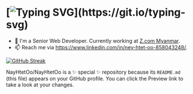 # [![Typing SVG](https://readme-typing-svg.herokuapp.com/?lines=Hi,+I'm+Aung+Htet+Paing;Welcome+to+my+Github.)](https://git.io/typing-svg)

- 💼 I'm a Senior Web Developer. Currently working at [Z.com Myanmar](https://z.com/mm/).
- 📫 Reach me via https://www.linkedin.com/in/ney-htet-oo-858043248/.

[![GitHub Streak](https://github-readme-streak-stats.herokuapp.com/?user=DenverCoder1&theme=dark)](https://git.io/streak-stats)

NayHtetOo/NayHtetOo is a ✨ special ✨ repository because its `README.md` (this file) appears on your GitHub profile.
You can click the Preview link to take a look at your changes.
